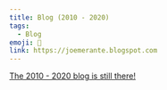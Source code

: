 ```yaml
---
title: Blog (2010 - 2020)
tags:
  - Blog
emoji: 📓
link: https://joemerante.blogspot.com
---
```


[The 2010 - 2020 blog is still there!](https://joemerante.blogspot.com)
